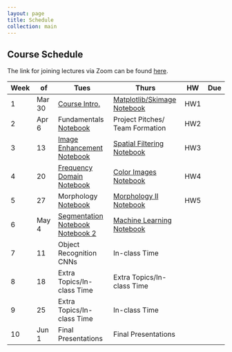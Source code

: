 ```yaml
---
layout: page
title: Schedule
collection: main
---
```


## Course Schedule

The link for joining lectures via Zoom can be found [here](https://washington.zoom.us/j/369408536).

| Week | of     | Tues               | Thurs              | HW       | Due   |
| ---- | -----  | ------------------ | ------------------ | -------- | ----- |
| 1    | Mar 30 | [Course Intro.](https://uw.hosted.panopto.com/Panopto/Pages/Viewer.aspx?id=ec607971-3890-4cfe-b76d-ab8f01191307)      | [Matplotlib/Skimage](https://uw.hosted.panopto.com/Panopto/Pages/Viewer.aspx?id=da50000f-a3dd-4612-b602-ab9101181641) <br> [Notebook](https://github.com/uw-cheme599/uw-cheme599.github.io/raw/master/Wi20_content/L1_Introduction.ipynb) | HW1      |       |
| 2    | Apr 6  | Fundamentals <br> [Notebook](https://github.com/uw-cheme599/uw-cheme599.github.io/raw/master/Wi20_content/L2_Fundamentals.ipynb)       | Project Pitches/<br> Team Formation | HW2      |       |
| 3    | 13     | [Image Enhancement](https://uw.hosted.panopto.com/Panopto/Pages/Viewer.aspx?id=ce341c77-7f37-4a57-8bf0-ab9d0117baac) <br> [Notebook](https://github.com/uw-cheme599/uw-cheme599.github.io/raw/master/Wi20_content/L3_Image_Enhancement.ipynb)        | [Spatial Filtering](https://uw.hosted.panopto.com/Panopto/Pages/Viewer.aspx?id=9210817b-289e-4928-ba56-ab9f0117382b) <br> [Notebook](https://github.com/uw-cheme599/uw-cheme599.github.io/raw/master/Wi20_content/L4_Spatial_Filtering.ipynb) | HW3      |       |
| 4    | 20     | [Frequency Domain](https://uw.hosted.panopto.com/Panopto/Pages/Viewer.aspx?id=313bd798-8bef-474d-a0b3-aba4011d886b) <br> [Notebook](https://github.com/uw-cheme599/uw-cheme599.github.io/raw/master/Wi20_content/L5_Frequency_Domain.ipynb) | [Color Images](https://uw.hosted.panopto.com/Panopto/Pages/Viewer.aspx?id=b43beb6e-d3a0-49f9-bf05-aba6011825c5) <br> [Notebook]([Notebook](https://github.com/uw-cheme599/uw-cheme599.github.io/raw/master/Wi20_content/L13_Color.ipynb))      | HW4      |       |
| 5    | 27     | Morphology <br> [Notebook](https://github.com/uw-cheme599/uw-cheme599.github.io/raw/master/Wi20_content/morphology_empty.ipynb)       | [Morphology II](https://washington.zoom.us/rec/share/3fVKDqvh0jNLXo3C9WrdSqsjP66iX6a8hyYc-6BcnUtmRxJZ5ahHAi5DLJI19_eZ) <br> [Notebook](https://github.com/uw-cheme599/uw-cheme599.github.io/raw/master/Wi20_content/morphology.ipynb)     | HW5      |       |
| 6    | May 4  | [Segmentation](https://uw.hosted.panopto.com/Panopto/Pages/Viewer.aspx?id=c9d4b1a0-8570-4829-a947-abb20118331a) <br> [Notebook](https://github.com/uw-cheme599/uw-cheme599.github.io/raw/master/Wi20_content/segmentation_example.ipynb) <br> [Notebook 2](https://github.com/uw-cheme599/uw-cheme599.github.io/raw/master/Wi20_content/segmentation.ipynb)   | [Machine Learning](https://washington.zoom.us/rec/share/9JVVLJLc-VhJadLIzUPydK84H667T6a8hicXqPIIz0h0kd7woUKdFOtJZafpTaOf) <br> [Notebook](https://github.com/uw-cheme599/uw-cheme599.github.io/raw/master/Wi20_content/L14_machine_learning_images.ipynb)  |       |       |
| 7    | 11     | Object Recognition <br> CNNs      | In-class Time    |          |       |
| 8    | 18     | Extra Topics/In-class Time | Extra Topics/In-class Time    |          |       |
| 9    | 25     | Extra Topics/In-class Time | In-class Time      |          |       |
| 10   | Jun 1  | Final Presentations | Final Presentations |         |       |
